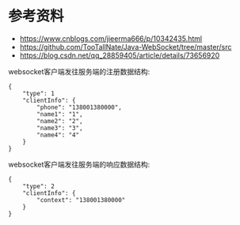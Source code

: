# 参考资料
- https://www.cnblogs.com/jieerma666/p/10342435.html
- https://github.com/TooTallNate/Java-WebSocket/tree/master/src
- https://blog.csdn.net/qq_28859405/article/details/73656920

websocket客户端发往服务端的注册数据结构:
````
{
    "type": 1
	"clientInfo": {
		"phone": "138001380000",
		"name1": "1",
		"name2": "2",
		"name3": "3",
		"name4": "4"
	}
}
````
websocket客户端发往服务端的响应数据结构:
````
{
    "type": 2
	"clientInfo": {
		"context": "138001380000"
	}
}
````